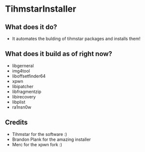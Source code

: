 # TihmstarInstaller

## What does it do?
* It automates the bulding of tihmstar packages and installs them!

## What does it build as of right now?

* libgerneral 
* img4tool
* liboffsetfinder64
* xpwn
* libipatcher
* libfragmentzip
* libirecovery
* libplist
* ra1nsn0w

## Credits
* Tihmstar for the software :)
* Brandon Plank for the amazing installer
* Merc for the xpwn fork :)
